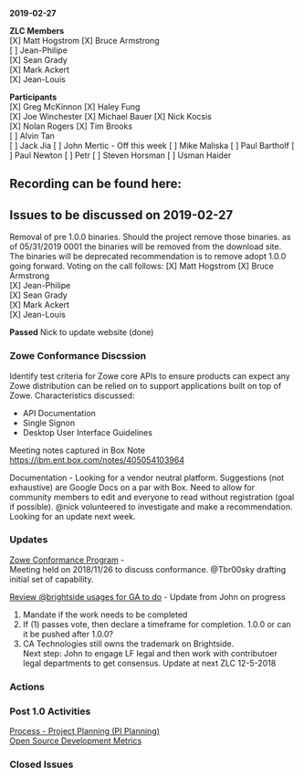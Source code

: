 __2019-02-27__

**ZLC Members**  
[X] Matt Hogstrom
[X] Bruce Armstrong   
[ ] Jean-Philipe  
[X] Sean Grady  
[X] Mark Ackert  
[X] Jean-Louis  
    
**Participants**  
[X] Greg McKinnon
[X] Haley Fung  
[X] Joe Winchester
[X] Michael Bauer
[X] Nick Kocsis  
[X] Nolan Rogers
[X] Tim Brooks  
[ ] Alvin Tan  
[ ] Jack Jia
[ ] John Mertic - Off this week
[ ] Mike Maliska
[ ] Paul Bartholf
[ ] Paul Newton
[ ] Petr
[ ] Steven Horsman
[ ] Usman Haider

  
## Recording can be found here:  


## Issues to be discussed on 2019-02-27
Removal of pre 1.0.0 binaries.  Should the project remove those binaries.  as of 05/31/2019 0001 the binaries will be removed from the download site.  The binaries will be deprecated recommendation is to remove adopt 1.0.0 going forward.
Voting on the call follows:
  [X] Matt Hogstrom
  [X] Bruce Armstrong  
  [X] Jean-Philipe  
  [X] Sean Grady  
  [X] Mark Ackert  
  [X] Jean-Louis  

**Passed** Nick to update website (done)

### Zowe Conformance Discssion  
Identify test criteria for Zowe core APIs to ensure products can expect any Zowe distribution can be relied on to support applications built on top of Zowe.  Characteristics discussed:

* API Documentation
* Single Signon
* Desktop User Interface Guidelines

Meeting notes captured in Box Note https://ibm.ent.box.com/notes/405054103964

Documentation - Looking for a vendor neutral platform.  Suggestions (not exhaustive) are Google Docs on a par with Box.  Need to allow for community members to edit and everyone to read without registration (goal if possible).  @nick volunteered to investigate and make a recommendation.  Looking for an update next week.



### Updates    
[Zowe Conformance Program](https://github.com/zowe/zlc/issues/52)  -   
Meeting held on 2018/11/26 to discuss conformance.  @Tbr00sky drafting initial set of capability.
  
[Review @brightside usages for GA to do](https://github.com/zowe/zlc/issues/28) - Update from John on progress  
  1.  Mandate if the work needs to be completed  
  2.  If (1) passes vote, then declare a timeframe for completion. 1.0.0 or can it be pushed after 1.0.0?  
  3.  CA Technologies still owns the trademark on Brightside.  
  Next step: John to engage LF legal and then work with contributoer legal departments to get consensus.  Update at next ZLC 12-5-2018  

### Actions  

### Post 1.0 Activities  
[Process - Project Planning (PI Planning)](https://github.com/zowe/zlc/issues/40)  
[Open Source Development Metrics](https://github.com/zowe/zlc/issues/3)  

### Closed Issues
